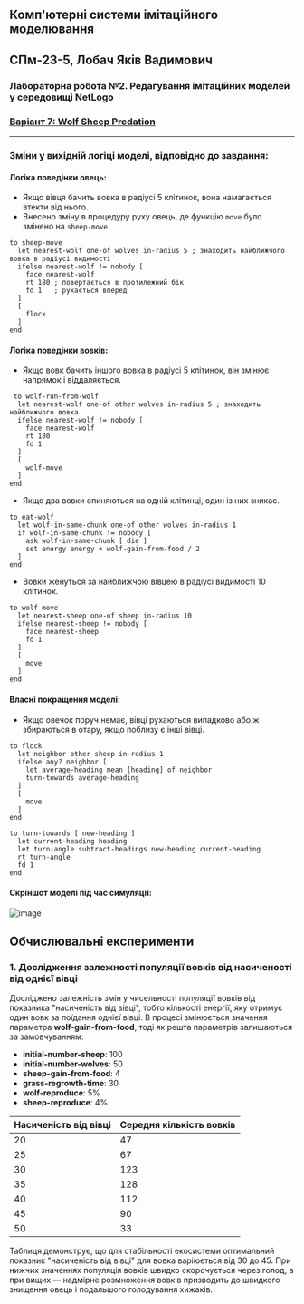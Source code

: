 ## Комп'ютерні системи імітаційного моделювання

## СПм-23-5, Лобач Яків Вадимович
### Лабораторна робота №2. Редагування імітаційних моделей у середовищі NetLogo

### [Варіант 7: Wolf Sheep Predation](https://www.netlogoweb.org/launch#http://www.netlogoweb.org/assets/modelslib/Sample%20Models/Biology/Wolf%20Sheep%20Predation.nlogo)

---

### Зміни у вихідній логіці моделі, відповідно до завдання:

#### Логіка поведінки овець:
- Якщо вівця бачить вовка в радіусі 5 клітинок, вона намагається втекти від нього.
- Внесено зміну в процедуру руху овець, де функцію `move` було змінено на `sheep-move`.

```netlogo
to sheep-move
  let nearest-wolf one-of wolves in-radius 5 ; знаходить найближчого вовка в радіусі видимості
  ifelse nearest-wolf != nobody [
    face nearest-wolf
    rt 180 ; повертається в протилежний бік
    fd 1   ; рухається вперед
  ]
  [
    flock
  ]
end
```
#### Логіка поведінки вовків:
- Якщо вовк бачить іншого вовка в радіусі 5 клітинок, він змінює напрямок і віддаляється.
```netlogo
 to wolf-run-from-wolf
  let nearest-wolf one-of other wolves in-radius 5 ; знаходить найближчого вовка
  ifelse nearest-wolf != nobody [
    face nearest-wolf
    rt 180
    fd 1
  ]
  [
    wolf-move
  ]
end
```
- Якщо два вовки опиняються на одній клітинці, один із них зникає.
```netlogo
to eat-wolf
  let wolf-in-same-chunk one-of other wolves in-radius 1
  if wolf-in-same-chunk != nobody [
    ask wolf-in-same-chunk [ die ]
    set energy energy + wolf-gain-from-food / 2
  ]
end
```
- Вовки женуться за найближчою вівцею в радіусі видимості 10 клітинок.
```netlogo
to wolf-move
  let nearest-sheep one-of sheep in-radius 10
  ifelse nearest-sheep != nobody [
    face nearest-sheep
    fd 1
  ]
  [
    move
  ]
end
```
#### Власні покращення моделі:
- Якщо овечок поруч немає, вівці рухаються випадково або ж збираються в отару, якщо поблизу є інші вівці.
```netlogo
to flock
  let neighbor other sheep in-radius 1
  ifelse any? neighbor [
    let average-heading mean [heading] of neighbor
    turn-towards average-heading 
  ]
  [
    move
  ]
end

to turn-towards [ new-heading ]
  let current-heading heading
  let turn-angle subtract-headings new-heading current-heading
  rt turn-angle
  fd 1
end
```
#### Скріншот моделі під час симуляції:
![image](https://github.com/Avareco/Ksim/assets/31128616/7a7f4f89-ecb3-4930-9180-7e4431094c10)
## Обчислювальні експерименти 
### 1. Дослідження залежності популяції вовків від насиченості від однієї вівці
Досліджено залежність змін у чисельності популяції вовків від показника "насиченість від вівці", тобто кількості енергії, яку отримує один вовк за поїдання однієї вівці. В процесі змінюється значення параметра **wolf-gain-from-food**, тоді як решта параметрів залишаються за замовчуванням:

- **initial-number-sheep**: 100
- **initial-number-wolves**: 50
- **sheep-gain-from-food**: 4
- **grass-regrowth-time**: 30
- **wolf-reproduce**: 5%
- **sheep-reproduce**: 4%

<table>
<thead>
<tr><th>Насиченість від вівці</th><th>Середня кількість вовків</th></tr>
</thead>
<tbody>
<tr><td>20</td><td>47</td></tr>
<tr><td>25</td><td>67</td></tr>
<tr><td>30</td><td>123</td></tr>
<tr><td>35</td><td>128</td></tr>
<tr><td>40</td><td>112</td></tr>
<tr><td>45</td><td>90</td></tr>
<tr><td>50</td><td>33</td></tr>
</tbody>
</table>

Таблиця демонструє, що для стабільності екосистеми оптимальний показник "насиченість від вівці" для вовка варіюється від 30 до 45. При нижчих значеннях популяція вовків швидко скорочується через голод, а при вищих — надмірне розмноження вовків призводить до швидкого знищення овець і подальшого голодування хижаків.
